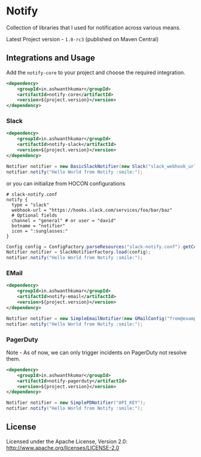 # Notify

Collection of libraries that I used for notification across various means.

Latest Project version - `1.0-rc3` (published on Maven Central)

## Integrations and Usage

Add the `notify-core` to your project and choose the required integration.

```xml
<dependency>
    <groupId>in.ashwanthkumar</groupId>
    <artifactId>notify-core</artifactId>
    <version>${project.version}</version>
</dependency>
```

### Slack
```xml
<dependency>
    <groupId>in.ashwanthkumar</groupId>
    <artifactId>notify-slack</artifactId>
    <version>${project.version}</version>
</dependency>
```

```java
Notifier notifier = new BasicSlackNotifier(new Slack("slack_webhook_url").sendToChannel("general"));
notifier.notify("Hello World from Notify :smile:");
```

or you can initialize from HOCON configurations

```
# slack-notify.conf
notify {
  type = "slack"
  webhook-url = "https://hooks.slack.com/services/foo/bar/baz"
  # Optional fields
  channel = "general" # or user = "david"
  botname = "notifier"
  icon = ":sunglasses:"
}
```

```java
Config config = ConfigFactory.parseResources("slack-notify.conf").getConfig("notify");
Notifier notifier = SlackNotifierFactory.load(config);
notifier.notify("Hello World from Notify :smile:");
```

### EMail
```xml
<dependency>
    <groupId>in.ashwanthkumar</groupId>
    <artifactId>notify-email</artifactId>
    <version>${project.version}</version>
</dependency>
```

```java
Notifier notifier = new SimpleEmailNotifier(new GMailConfig("from@example.com", "to@example.com", "Email Subject", "username", "password"));
notifier.notify("Hello World from Notify :smile:");
```

### PagerDuty
Note - As of now, we can only trigger incidents on PagerDuty not resolve them.

```xml
<dependency>
    <groupId>in.ashwanthkumar</groupId>
    <artifactId>notify-pagerduty</artifactId>
    <version>${project.version}</version>
</dependency>
```

```java
Notifier notifier = new SimplePDNotifier("API_KEY");
notifier.notify("Hello World from Notify :smile:");
```


## License
Licensed under the Apache License, Version 2.0: http://www.apache.org/licenses/LICENSE-2.0
